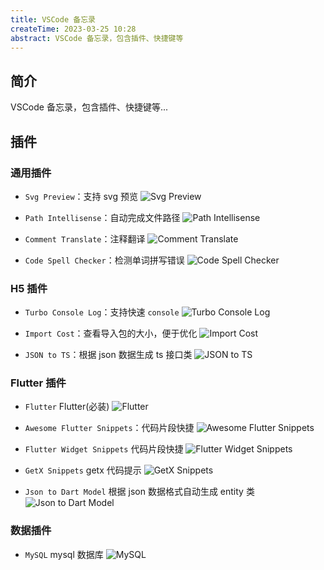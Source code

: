 ```yaml
---
title: VSCode 备忘录
createTime: 2023-03-25 10:28
abstract: VSCode 备忘录，包含插件、快捷键等
---
```


## 简介

VSCode 备忘录，包含插件、快捷键等...

## 插件

### 通用插件

- `Svg Preview`：支持 svg 预览
  ![Svg Preview](/assets/images/WX20230620-163613@2x.png)

- `Path Intellisense`：自动完成文件路径
  ![Path Intellisense](/assets/images/WX20230620-163655@2x.png)

- `Comment Translate`：注释翻译
  ![Comment Translate](/assets/images/WX20230620-163759@2x.png)

- `Code Spell Checker`：检测单词拼写错误
  ![Code Spell Checker](/assets/images/WX20230620-165645@2x.png)

### H5 插件

- `Turbo Console Log`：支持快速 `console`
  ![Turbo Console Log](/assets/images/WX20230620-165742@2x.png)

- `Import Cost`：查看导入包的大小，便于优化
  ![Import Cost](/assets/images/WX20230620-165710@2x.png)

- `JSON to TS`：根据 json 数据生成 ts 接口类
  ![JSON to TS](/assets/images/WX20230620-163925@2x.png)

### Flutter 插件

- `Flutter` Flutter(必装)
  ![Flutter](/assets/images/WX20230620-163846@2x.png)

- `Awesome Flutter Snippets`：代码片段快捷
  ![Awesome Flutter Snippets](/assets/images/WX20230620-163830@2x.png)

- `Flutter Widget Snippets` 代码片段快捷
  ![Flutter Widget Snippets](/assets/images/WX20230620-163856@2x.png)

- `GetX Snippets` getx 代码提示
  ![GetX Snippets](/assets/images/WX20230620-163905@2x.png)

- `Json to Dart Model` 根据 json 数据格式自动生成 entity 类
  ![Json to Dart Model](/assets/images/WX20230620-163916@2x.png)

### 数据插件

- `MySQL` mysql 数据库
  ![MySQL](/assets/images/WX20230620-163935@2x.png)
